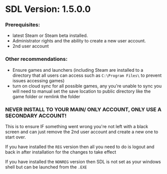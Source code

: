 # SDL Version: 1.5.0.0

### Prerequisites:
- latest Steam or Steam beta installed.
- Administrator rights and the ability to create a new user account.
- 2nd user account

### Other recommendations:
- Ensure games and launchers (including Steam are installed to a directory that all users can access such as ```C:\Program Files\``` to prevent issues accessing games)
- turn on cloud sync for all possible games, any you're unable to sync you will need to manual set the save location to public directory like the game folder or remlink the folder

### NEVER INSTALL TO YOUR MAIN/ ONLY ACCOUNT, ONLY USE A SECONDARY ACCOUNT!
This is to ensure IF something went wrong you're not left with a black screen and can just remove the 2nd user account and create a new one to start over.

If you have installed the ```REG``` version then all you need to do is logout and back in after installation for the changes to take effect

If you have installed the ```NONREG``` version then SDL is not set as your windows shell but can be launched from the ```.EXE```

